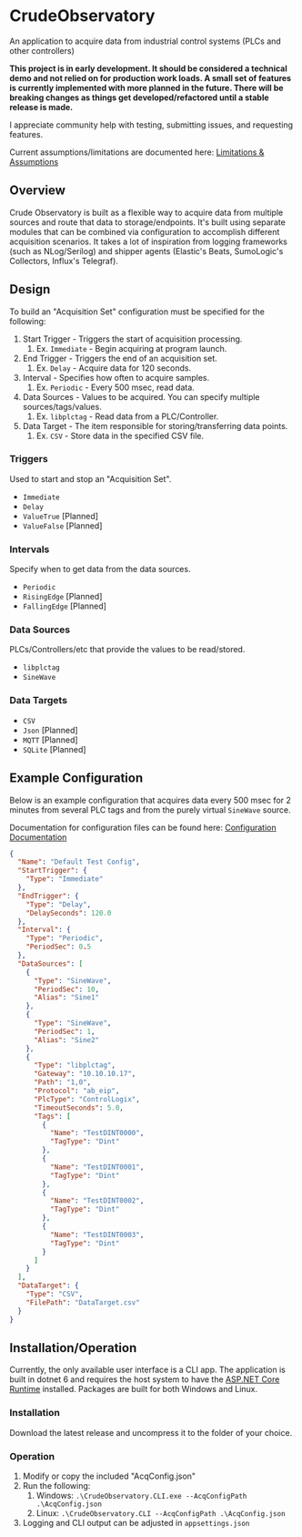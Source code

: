 # CrudeObservatory
An application to acquire data from industrial control systems (PLCs and other controllers)

**This project is in early development. It should be considered a technical demo and not relied on for production work loads. A small set of features is currently implemented with more planned in the future. There will be breaking changes as things get developed/refactored until a stable release is made.**

I appreciate community help with testing, submitting issues, and requesting features.

Current assumptions/limitations are documented here: [Limitations & Assumptions](docs/Limitations-Assumptions.md)

## Overview
Crude Observatory is built as a flexible way to acquire data from multiple sources and route that data to storage/endpoints. It's built using separate modules that can be combined via configuration to accomplish different acquisition scenarios. It takes a lot of inspiration from logging frameworks (such as NLog/Serilog) and shipper agents (Elastic's Beats, SumoLogic's Collectors, Influx's Telegraf).

## Design
To build an "Acquisition Set" configuration must be specified for the following:

1. Start Trigger - Triggers the start of acquisition processing.
   1. Ex. `Immediate` - Begin acquiring at program launch.
2. End Trigger - Triggers the end of an acquisition set.
   1. Ex. `Delay` - Acquire data for 120 seconds.
3. Interval - Specifies how often to acquire samples.
   1. Ex. `Periodic` - Every 500 msec, read data.
4. Data Sources - Values to be acquired. You can specify multiple sources/tags/values.
   1. Ex. `libplctag` - Read data from a PLC/Controller.
5. Data Target - The item responsible for storing/transferring data points.
   1. Ex. `CSV` - Store data in the specified CSV file.

### Triggers
Used to start and stop an "Acquisition Set".
* `Immediate`
* `Delay`
* `ValueTrue` [Planned]
* `ValueFalse` [Planned]

### Intervals
Specify when to get data from the data sources.
* `Periodic`
* `RisingEdge` [Planned]
* `FallingEdge` [Planned]

### Data Sources
PLCs/Controllers/etc that provide the values to be read/stored.
* `libplctag`
* `SineWave`

### Data Targets
* `CSV`
* `Json` [Planned]
* `MQTT` [Planned]
* `SQLite` [Planned]

## Example Configuration
Below is an example configuration that acquires data every 500 msec for 2 minutes from several PLC tags and from the purely virtual `SineWave` source.

Documentation for configuration files can be found here: [Configuration Documentation](docs/ConfigurationDocumentation.md)
```json
{
  "Name": "Default Test Config",
  "StartTrigger": {
    "Type": "Immediate"
  },
  "EndTrigger": {
    "Type": "Delay",
    "DelaySeconds": 120.0
  },
  "Interval": {
    "Type": "Periodic",
    "PeriodSec": 0.5
  },
  "DataSources": [
    {
      "Type": "SineWave",
      "PeriodSec": 10,
      "Alias": "Sine1"
    },
    {
      "Type": "SineWave",
      "PeriodSec": 1,
      "Alias": "Sine2"
    },
    {
      "Type": "libplctag",
      "Gateway": "10.10.10.17",
      "Path": "1,0",
      "Protocol": "ab_eip",
      "PlcType": "ControlLogix",
      "TimeoutSeconds": 5.0,
      "Tags": [
        {
          "Name": "TestDINT0000",
          "TagType": "Dint"
        },
        {
          "Name": "TestDINT0001",
          "TagType": "Dint"
        },
        {
          "Name": "TestDINT0002",
          "TagType": "Dint"
        },
        {
          "Name": "TestDINT0003",
          "TagType": "Dint"
        }
      ]
    }
  ],
  "DataTarget": {
    "Type": "CSV",
    "FilePath": "DataTarget.csv"
  }
}
```

## Installation/Operation
Currently, the only available user interface is a CLI app. The application is built in dotnet 6 and requires the host system to have the [ASP.NET Core Runtime](https://dotnet.microsoft.com/en-us/download/dotnet/6.0) installed. Packages are built for both Windows and Linux.

### Installation
Download the latest release and uncompress it to the folder of your choice.

### Operation
1. Modify or copy the included "AcqConfig.json"
2. Run the following:
   1. Windows: ```.\CrudeObservatory.CLI.exe --AcqConfigPath .\AcqConfig.json```
   2. Linux: ```.\CrudeObservatory.CLI --AcqConfigPath .\AcqConfig.json```
3. Logging and CLI output can be adjusted in `appsettings.json`